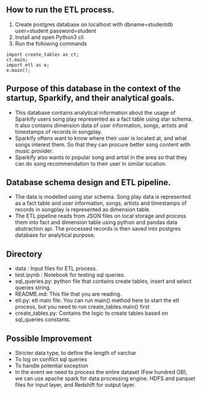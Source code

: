 ## How to run the ETL process.
1) Create postgres database on localhost with dbname=studentdb user=student password=student 
1) Install and open Python3 cli
2) Run the following commands

```
import create_tables as ct;
ct.main;
import etl as e;
e.main();
```

## Purpose of this database in the context of the startup, Sparkify, and their analytical goals.

 - This database contains analytical information about the usage of Sparkify users song play represented as a fact table using star schema. It also contains dimension data of user information, songs, artists and timestamps of records in songplay.
 - Sparkify oftens want to know where their user is located at, and what songs interest them. So that they can procure better song content with music provider.
 - Sparkify also wants to popular song and artist in the area so that they can do song recommendation to their user in similar location.

## Database schema design and ETL pipeline.
 - The data is modelled using star schema. Song play data is represented as a fact table and user information, songs, artists and timestamps of records in songplay is represented as dimension table.
 - The ETL pipeline reads from JSON files on local storage and process them into fact and dimension table using python and pandas data abstraction api. The processed records is then saved into postgres database for analytical purpose.

## Directory

 - data : Input files for ETL process.
 - test.ipynb : Notebook for testing sql queries.
 - sql_queries.py: python file that contains create tables, insert  and select queries string.
 - README.md: This file that you are reading.
 - etl.py: etl main file. You can run main() method here to start the etl process, but you need to run create_tables.main() first
 - create_tables.py: Contains the logic to create tables based on sql_queries constants.

## Possible Improvement

 - Stricter data type, to define the length of varchar
 - To log on conflict sql queries
 - To handle potential exception
 - In the event we need to process the entire dataset (Few hundred GB), we can use apache spark for data processing engine. HDFS and parquet files for input layer, and Redshift for output layer.